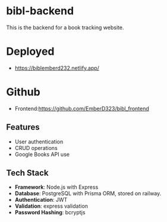 # bibl-backend

This is the backend for a book tracking website.

# Deployed
- https://biblemberd232.netlify.app/
# Github
- Frontend:https://github.com/EmberD323/bibl_frontend

## Features
- User authentication
- CRUD operations
- Google Books API use

## Tech Stack

- **Framework**:  Node.js with Express
- **Database**: PostgreSQL with Prisma ORM, stored on railway.
- **Authentication**: JWT
- **Validation**: express validation
- **Password Hashing**: bcryptjs
